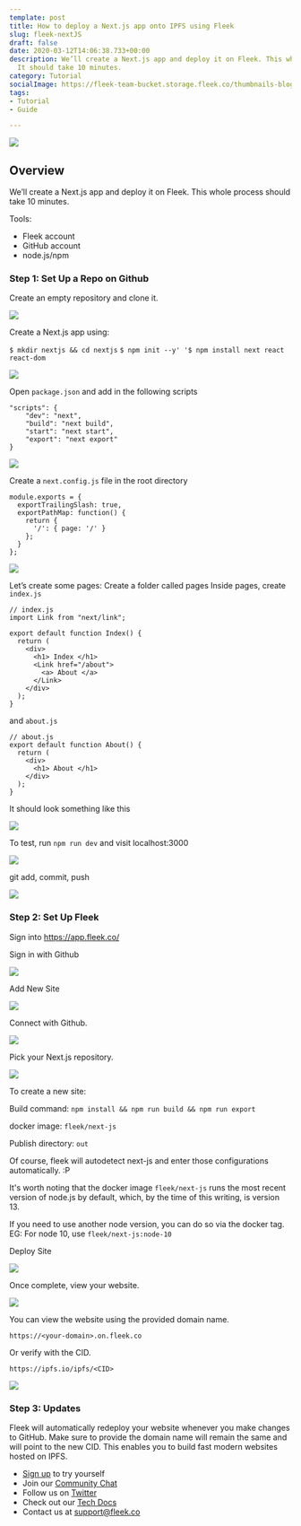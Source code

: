```yaml
---
template: post
title: How to deploy a Next.js app onto IPFS using Fleek
slug: fleek-nextJS
draft: false
date: 2020-03-12T14:06:38.733+00:00
description: We’ll create a Next.js app and deploy it on Fleek. This whole process
  It should take 10 minutes.
category: Tutorial
socialImage: https://fleek-team-bucket.storage.fleek.co/thumbnails-blog/Next.png
tags:
- Tutorial
- Guide

---
```

![](https://fleek-team-bucket.storage.fleek.co/thumbnails-blog/Next.png)

## Overview

We’ll create a Next.js app and deploy it on Fleek. This whole process should take 10 minutes.

Tools:

* Fleek account
* GitHub account
* node.js/npm

### Step 1: Set Up a Repo on Github

Create an empty repository and clone it.

![](./media/nextjs/CreateRepo.png)

Create a Next.js app using:

`$ mkdir nextjs && cd nextjs` `$ npm init --y' '$ npm install next react react-dom`

![](./media/nextjs/CreateNextjsapp.png)

Open `package.json` and add in the following scripts

    "scripts": {
        "dev": "next",
        "build": "next build",
        "start": "next start",
        "export": "next export"  
    }

![](./media/nextjs/Openpackagejson.png)

Create a `next.config.js` file in the root directory

    module.exports = {
      exportTrailingSlash: true,
      exportPathMap: function() {
        return {
          '/': { page: '/' }
        };
      }
    };

![](./media/nextjs/createNextConfigJS.png)

Let’s create some pages: Create a folder called pages Inside pages, create `index.js`

    // index.js
    import Link from "next/link";
    
    export default function Index() {
      return (
        <div>
          <h1> Index </h1>
          <Link href="/about">
            <a> About </a>
          </Link>
        </div>
      );
    }

and `about.js`

    // about.js
    export default function About() {
      return (
        <div>
          <h1> About </h1>
        </div>
      );
    }

It should look something like this

![](./media/nextjs/indexJSAboutJS.png)

To test, run `npm run dev` and visit localhost:3000

![](./media/nextjs/localhost3000.png)

git add, commit, push

![](./media/nextjs/gitcommit.png)

### Step 2: Set Up Fleek

Sign into https://app.fleek.co/

Sign in with Github

![](./media/nextjs/signin.png)

Add New Site

![](./media/nextjs/addsite.png)

Connect with Github.

![](./media/nextjs/connectGithub.png)

Pick your Next.js repository.

![](./media/nextjs/picknextjsrepo.png)

To create a new site:

Build command: `npm install && npm run build && npm run export`

docker image: `fleek/next-js`

Publish directory: `out`

Of course, fleek will autodetect next-js and enter those configurations automatically. :P

It's worth noting that the docker image `fleek/next-js` runs the most recent version of node.js by default, which, by the time of this writing, is version 13.

If you need to use another node version, you can do so via the docker tag.
EG: For node 10, use `fleek/next-js:node-10`

Deploy Site

![](./media/nextjs/deploySite.png)

Once complete, view your website.

![](./media/nextjs/viewSite.png)

You can view the website using the provided domain name.

`https://<your-domain>.on.fleek.co`

Or verify with the CID.

`https://ipfs.io/ipfs/<CID>`

![](./media/nextjs/verifyCID.png)

### Step 3: Updates

Fleek will automatically redeploy your website whenever you make changes to GitHub. Make sure to provide the domain name will remain the same and will point to the new CID. This enables you to build fast modern websites hosted on IPFS.

* [Sign up](https://app.fleek.co) to try yourself
* Join our [Community Chat](https://slack.fleek.co/)
* Follow us on [Twitter](https://twitter.com/FleekHQ)
* Check out our [Tech Docs](https://docs.fleek.co/)
* Contact us at support@fleek.co